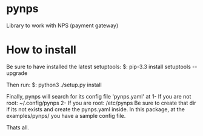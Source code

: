 pynps
=====

Library to work with NPS (payment gateway)

How to install
==============
Be sure to have installed the latest setuptools:
$: pip-3.3 install setuptools --upgrade

Then run:
$: python3 ./setup.py install

Finally, pynps will search for its config file 'pynps.yaml' at 
    1- If you are not root: ~/.config/pynps
    2- If you are root: /etc/pynps
Be sure to create that dir if its not exists and create the pynps.yaml inside.
In this package, at the examples/pynps/ you have a sample config file.

Thats all.
